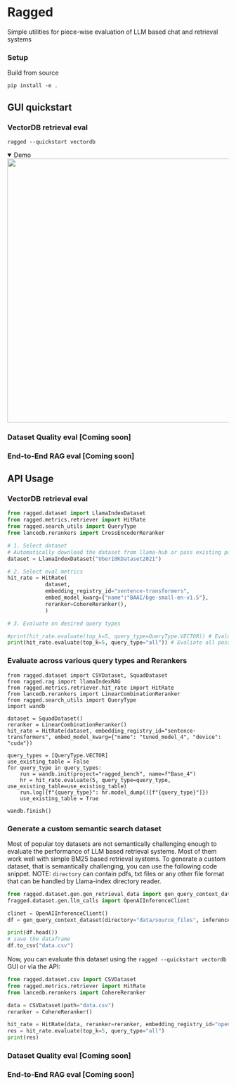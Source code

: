# Ragged

Simple utilities for piece-wise evaluation of LLM based chat and retrieval systems

### Setup
Build from source
```
pip install -e .
```

## GUI quickstart 
### VectorDB retrieval eval
```
ragged --quickstart vectordb
```
<details open>
  <summary>Demo</summary>
  <img src="https://github.com/lancedb/ragged/assets/15766192/ab1313ef-04f5-461e-8429-28a6d0bdc13c" width=550 height=600 />

</details>

### Dataset Quality eval [Coming soon]

### End-to-End RAG eval [Coming soon]


## API Usage
### VectorDB retrieval eval
```python
from ragged.dataset import LlamaIndexDataset
from ragged.metrics.retriever import HitRate
from ragged.search_utils import QueryType
from lancedb.rerankers import CrossEncoderReranker

# 1. Select dataset
# Automatically download the dataset from llama-hub or pass existing path="/path/to/dataset"
dataset = LlamaIndexDataset("Uber10KDataset2021")

# 2. Select eval metrics
hit_rate = HitRate(
            dataset,
            embedding_registry_id="sentence-transformers",
            embed_model_kwarg={"name":"BAAI/bge-small-en-v1.5"},
            reranker=CohereReranker(),
            )

# 3. Evaluate on desired query types

#print(hit_rate.evaluate(top_k=5, query_type=QueryType.VECTOR)) # Evaluate vector search
print(hit_rate.evaluate(top_k=5, query_type="all")) # Evaliate all possible query types
```
### Evaluate across various query types and Rerankers
```
from ragged.dataset import CSVDataset, SquadDataset
from ragged.rag import llamaIndexRAG
from ragged.metrics.retriever.hit_rate import HitRate
from lancedb.rerankers import LinearCombinationReranker
from ragged.search_utils import QueryType
import wandb

dataset = SquadDataset()
reranker = LinearCombinationReranker()
hit_rate = HitRate(dataset, embedding_registry_id="sentence-transformers", embed_model_kwarg={"name": "tuned_model_4", "device": "cuda"})

query_types = [QueryType.VECTOR]
use_existing_table = False
for query_type in query_types:
    run = wandb.init(project="ragged_bench", name=f"Base_4")
    hr = hit_rate.evaluate(5, query_type=query_type, use_existing_table=use_existing_table)
    run.log({f"{query_type}": hr.model_dump()[f"{query_type}"]})
    use_existing_table = True

wandb.finish()
```

### Generate a custom semantic search dataset
Most of popular toy datasets are not semantically challenging enough to evaluate the performance of LLM based retrieval systems. Most of them work well with simple BM25 based retrieval systems. To generate a custom dataset, that is semantically challenging, you can use the following code snippet.
NOTE: `directory` can contain pdfs, txt files or any other file format that can be handled by Llama-index directory reader.
```python
from ragged.dataset.gen.gen_retrieval_data import gen_query_context_dataset
fragged.dataset.gen.llm_calls import OpenAIInferenceClient

clinet = OpenAIInferenceClient()
df = gen_query_context_dataset(directory="data/source_files", inference_client=clinet)

print(df.head())
# save the dataframe
df.to_csv("data.csv")
```

Now, you can evaluate this dataset using the `ragged --quickstart vectordb` GUI or via the API:
```python
from ragged.dataset.csv import CSVDataset
from ragged.metrics.retriever import HitRate
from lancedb.rerankers import CohereReranker

data = CSVDataset(path="data.csv")
reranker = CohereReranker()

hit_rate = HitRate(data, reranker=reranker, embedding_registry_id="openai", embed_model_kwarg={"model":"text-embedding-3-small"})
res = hit_rate.evaluate(top_k=5, query_type="all")
print(res)
```

### Dataset Quality eval [Coming soon]

### End-to-End RAG eval [Coming soon]

